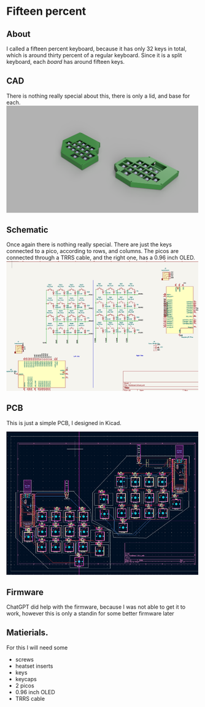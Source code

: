 # Fifteen percent
## About
I called a fifteen percent keyboard, because it has only 32 keys in total, which is around thirty percent of a regular keyboard. Since it is a split keyboard, each *board* has around fifteen keys.
## CAD
There is nothing really special about this, there is only a lid, and base for each. 
<img src=fifteen_percent/assets/CAD.png alt="CAD" width="500"/>
## Schematic
Once again there is nothing really special. There are just the keys connected to a pico, according to rows, and columns. The picos are connected through a TRRS cable, and the right one, has a 0.96 inch OLED.
<img src=fifteen_percent/assets/Schem.png alt="Schem" width="500"/>
## PCB
This is just a simple PCB, I designed in Kicad. 

<img src=fifteen_percent/assets/PCB.png alt="PCB" width="500"/>

## Firmware
ChatGPT did help with the firmware, because I was not able to get it to work, however this is only a standin for some better firmware later
## Matierials.
For this I will need some
- screws
- heatset inserts
- keys
- keycaps
- 2 picos
- 0.96 inch OLED
- TRRS cable
